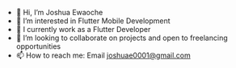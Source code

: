 - 👋 Hi, I’m Joshua Ewaoche
- 👀 I’m interested in Flutter Mobile Development
- 🌱 I currently work as a Flutter Developer
- 💞️ I’m looking to collaborate on projects and open to freelancing opportunities
- 📫 How to reach me: Email joshuae0001@gmail.com

<!---
JoshuaCreator/JoshuaCreator is a ✨ special ✨ repository because its `README.md` (this file) appears on your GitHub profile.
You can click the Preview link to take a look at your changes.
--->
